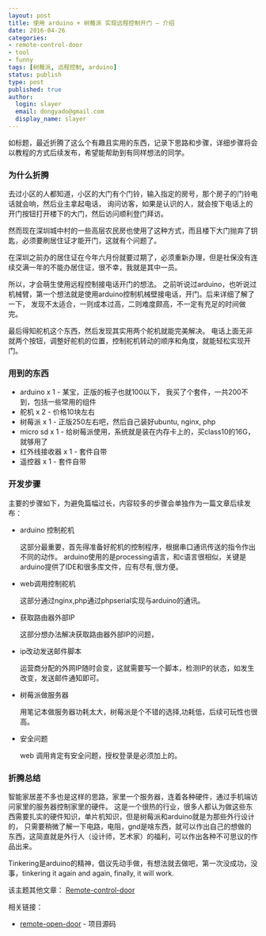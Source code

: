 ```yaml
---
layout: post
title: 使用 arduino + 树莓派 实现远程控制开门 — 介绍
date: 2016-04-26
categories:
- remote-control-door
- tool
- funny
tags: [树莓派, 远程控制, arduino]
status: publish
type: post
published: true
author:
  login: slayer
  email: dongyado@gmail.com
  display_name: slayer
---
```

如标题，最近折腾了这么个有趣且实用的东西，记录下思路和步骤，详细步骤将会以教程的方式后续发布，希望能帮助到有同样想法的同学。

### 为什么折腾
去过小区的人都知道，小区的大门有个门铃，输入指定的房号，那个房子的门铃电话就会响，然后业主拿起电话，
询问访客，如果是认识的人，就会按下电话上的开门按钮打开楼下的大门，然后访问顺利登门拜访。

然而现在深圳城中村的一些高层农民房也使用了这种方式，而且楼下大门抛弃了钥匙，必须要刷居住证才能开门，这就有个问题了。

在深圳之前办的居住证在今年六月份就要过期了，必须重新办理，但是社保没有连续交满一年的不能办居住证，很不幸，我就是其中一员。

所以，才会萌生使用远程控制接电话开门的想法。
之前听说过arduino，也听说过机械臂，第一个想法就是使用arduino控制机械壁接电话，开门。后来详细了解了一下，
发现不太适合，一则成本过高，二则难度颇高，不一定有充足的时间做完。

最后得知舵机这个东西，然后发现其实用两个舵机就能完美解决。
电话上面无非就两个按钮，调整好舵机的位置，控制舵机转动的顺序和角度，就能轻松实现开门。

### 用到的东西

* arduino x 1 - 某宝，正版的板子也就100以下， 我买了个套件，一共200不到，包括一些常用的组件
* 舵机 x 2 - 价格10块左右
* 树莓派 x 1 - 正版250左右吧，然后自己装好ubuntu, nginx, php
* micro sd x 1 - 给树莓派使用，系统就是装在内存卡上的，买class10的16G，就够用了
* 红外线接收器 x 1 - 套件自带
* 遥控器 x 1 - 套件自带

### 开发步骤

主要的步骤如下，为避免篇幅过长，内容较多的步骤会单独作为一篇文章后续发布：

* arduino 控制舵机

  这部分最重要，首先得准备好舵机的控制程序，根据串口通讯传送的指令作出不同的动作。
arduino使用的是processing语言，和c语言很相似，关键是arduino提供了IDE和很多库文件，应有尽有,很方便。
  
* web调用控制舵机

  这部分通过nginx,php通过phpserial实现与arduino的通讯。

* 获取路由器外部IP

  这部分想办法解决获取路由器外部IP的问题，

* ip改动发送邮件脚本

  运营商分配的外网IP随时会变，这就需要写一个脚本，检测IP的状态，如发生改变，发送邮件通知即可。

* 树莓派做服务器

  用笔记本做服务器功耗太大，树莓派是个不错的选择,功耗低，后续可玩性也很高。

* 安全问题

  web 调用肯定有安全问题，授权登录是必须加上的。

### 折腾总结

智能家居差不多也是这样的思路，家里一个服务器，连着各种硬件，通过手机端访问家里的服务器控制家里的硬件。
这是一个很热的行业，很多人都认为做这些东西需要扎实的硬件知识，单片机知识，但是树莓派和arduino就是为那些外行设计的，
只需要稍微了解一下电路，电阻，gnd是啥东西，就可以作出自己的想做的东西，这简直就是外行人（设计师，艺术家）的福利，可以作出各种不可思议的作品出来。

Tinkering是arduino的精神，倡议先动手做，有想法就去做吧，第一次没成功，没事，tinkering it again and again, finally, it will work.

该主题其他文章： 
[Remote-control-door][]


相关链接：

- [remote-open-door][] - 项目源码

[remote-open-door]: https://github.com/dongyado/remote-open-door
[Remote-control-door]: http://dongyado.com/categories/#remote-control-door-ref
